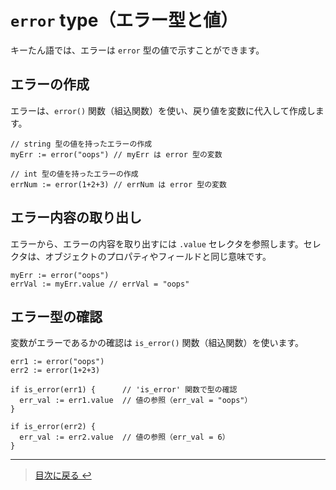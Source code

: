 # `error` type（エラー型と値）

キーたん語では、エラーは `error` 型の値で示すことができます。

## エラーの作成

エラーは、`error()` 関数（組込関数）を使い、戻り値を変数に代入して作成します。

```golang
// string 型の値を持ったエラーの作成
myErr := error("oops") // myErr は error 型の変数
```

```golang
// int 型の値を持ったエラーの作成
errNum := error(1+2+3) // errNum は error 型の変数
```

## エラー内容の取り出し

エラーから、エラーの内容を取り出すには `.value` セレクタを参照します。セレクタは、オブジェクトのプロパティやフィールドと同じ意味です。

```golang
myErr := error("oops")
errVal := myErr.value // errVal = "oops"
```

## エラー型の確認

変数がエラーであるかの確認は `is_error()` 関数（組込関数）を使います。

```golang
err1 := error("oops")
err2 := error(1+2+3)

if is_error(err1) {      // 'is_error' 関数で型の確認
  err_val := err1.value  // 値の参照（err_val = "oops"）
}

if is_error(err2) {
  err_val := err2.value  // 値の参照（err_val = 6）
}
```

---

> [目次に戻る ↩️](../../)
